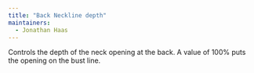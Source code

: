 ```yaml
---
title: "Back Neckline depth"
maintainers:
  - Jonathan Haas
---
```


Controls the depth of the neck opening at the back. A value of 100% puts the opening on the bust line.




